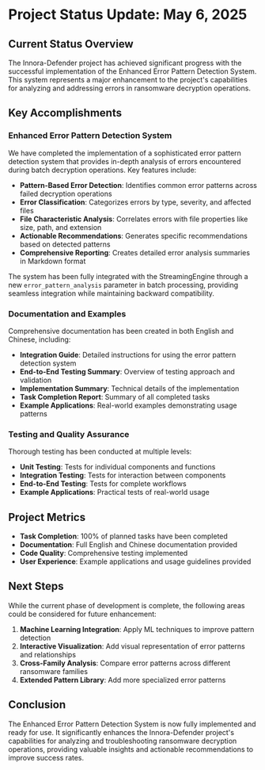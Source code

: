 # Project Status Update: May 6, 2025

## Current Status Overview

The Innora-Defender project has achieved significant progress with the successful implementation of the Enhanced Error Pattern Detection System. This system represents a major enhancement to the project's capabilities for analyzing and addressing errors in ransomware decryption operations.

## Key Accomplishments

### Enhanced Error Pattern Detection System

We have completed the implementation of a sophisticated error pattern detection system that provides in-depth analysis of errors encountered during batch decryption operations. Key features include:

- **Pattern-Based Error Detection**: Identifies common error patterns across failed decryption operations
- **Error Classification**: Categorizes errors by type, severity, and affected files
- **File Characteristic Analysis**: Correlates errors with file properties like size, path, and extension
- **Actionable Recommendations**: Generates specific recommendations based on detected patterns
- **Comprehensive Reporting**: Creates detailed error analysis summaries in Markdown format

The system has been fully integrated with the StreamingEngine through a new `error_pattern_analysis` parameter in batch processing, providing seamless integration while maintaining backward compatibility.

### Documentation and Examples

Comprehensive documentation has been created in both English and Chinese, including:

- **Integration Guide**: Detailed instructions for using the error pattern detection system
- **End-to-End Testing Summary**: Overview of testing approach and validation
- **Implementation Summary**: Technical details of the implementation
- **Task Completion Report**: Summary of all completed tasks
- **Example Applications**: Real-world examples demonstrating usage patterns

### Testing and Quality Assurance

Thorough testing has been conducted at multiple levels:

- **Unit Testing**: Tests for individual components and functions
- **Integration Testing**: Tests for interaction between components
- **End-to-End Testing**: Tests for complete workflows
- **Example Applications**: Practical tests of real-world usage

## Project Metrics

- **Task Completion**: 100% of planned tasks have been completed
- **Documentation**: Full English and Chinese documentation provided
- **Code Quality**: Comprehensive testing implemented
- **User Experience**: Example applications and usage guidelines provided

## Next Steps

While the current phase of development is complete, the following areas could be considered for future enhancement:

1. **Machine Learning Integration**: Apply ML techniques to improve pattern detection
2. **Interactive Visualization**: Add visual representation of error patterns and relationships
3. **Cross-Family Analysis**: Compare error patterns across different ransomware families
4. **Extended Pattern Library**: Add more specialized error patterns

## Conclusion

The Enhanced Error Pattern Detection System is now fully implemented and ready for use. It significantly enhances the Innora-Defender project's capabilities for analyzing and troubleshooting ransomware decryption operations, providing valuable insights and actionable recommendations to improve success rates.
